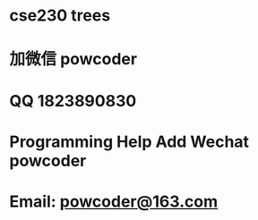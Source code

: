 # cse230 trees
# 加微信 powcoder

# QQ 1823890830

# Programming Help Add Wechat powcoder

# Email: powcoder@163.com

